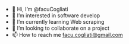 - 👋 Hi, I’m @facuCogliati
- 👀 I’m interested in software develop
- 🌱 I’m currently learning Web scraping
- 💞️ I’m looking to collaborate on a project
- 📫 How to reach me facu.cogliati@gmail.com

<!---
facuCogliati/facuCogliati is a ✨ special ✨ repository because its `README.md` (this file) appears on your GitHub profile.
You can click the Preview link to take a look at your changes.
--->
